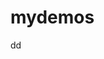 <!--
 * @Author: xxl-007 1186479152@qq.com
 * @Date: 2024-05-07 15:22:49
 * @LastEditors: xxl-007 1186479152@qq.com
 * @LastEditTime: 2024-05-07 15:23:11
 * @FilePath: /mytestdemos/mydemos/README.md
 * @Description: 这是默认设置,请设置`customMade`, 打开koroFileHeader查看配置 进行设置: https://github.com/OBKoro1/koro1FileHeader/wiki/%E9%85%8D%E7%BD%AE
-->
# mydemos
dd